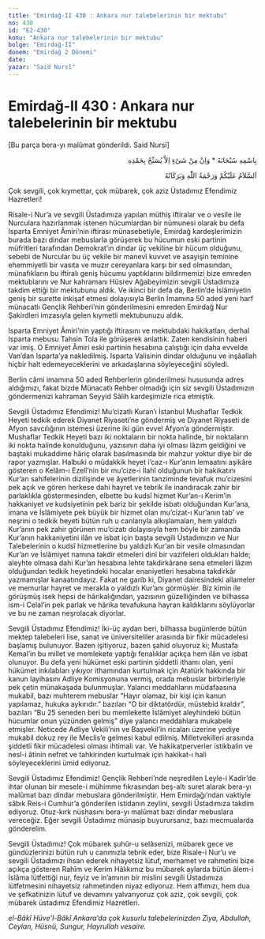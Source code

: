```yaml
---
title: "Emirdağ-II 430 : Ankara nur talebelerinin bir mektubu"
no: 430
id: "E2-430"
konu: "Ankara nur talebelerinin bir mektubu"
bolge: "Emirdağ-II"
donem: "Emirdağ 2 Dönemi"
date: 
yazar: "Said Nursî"
---
```


# Emirdağ-II 430 : Ankara nur talebelerinin bir mektubu

<p class="takdim">[Bu parça bera-yı malûmat gönderildi. Said Nursî]</p>

<p class="arabic" dir="rtl" title="Meal: “Subhân Allah’ın adıyla” * “Hiçbir şey yoktur ki O'nu hamd ile tesbih etmesin” [İsrâ 17:44]">بِاسْمِهِ سُبْحَانَهُ * وَاِنْ مِنْ شَىْءٍ اِلاَّ يُسَبِّحُ بِحَمْدِهِ</p>

<p class="arabic" dir="rtl" title="Meal: “Allah’ın selâmı, rahmeti ve bereketleri, üzerinize olsun.”">اَلسَّلاَمُ عَلَيْكُمْ وَرَحْمَةُ اللّٰهِ وَبَرَكَاتُهُ</p>

Çok sevgili, çok kıymettar, çok mübarek, çok aziz Üstadımız Efendimiz Hazretleri!

Risale-i Nur’a ve sevgili Üstadımıza yapılan müthiş iftiralar ve o vesile ile Nurculara hazırlanmak istenen hücumlardan bir nümunesi olarak bu defa Isparta Emniyet Âmiri’nin iftirası münasebetiyle, Emirdağ kardeşlerimizin burada bazı dindar mebuslarla görüşerek bu hücumun eski partinin müfritleri tarafından Demokrat’ın dindar üç vekiline bir hücum olduğunu, sebebi de Nurcular bu üç vekile bir manevî kuvvet ve asayişin teminine ehemmiyetli bir vasıta ve muzır cereyanlara karşı bir sed olmasından, münafıkların bu iftiralı geniş hücumu yaptıklarını bildirmemizi bize emreden mektublarını ve Nur kahramanı Hüsrev Ağabeyimizin sevgili Üstadımıza takdim ettiği bir mektubunu aldık. Ve ikinci bir defa da, Berlin’de İslâmiyetin geniş bir surette inkişaf etmesi dolayısıyla Berlin İmamına 50 aded yeni harf münacatlı Gençlik Rehberi’nin gönderilmesini emreden Emirdağ Nur Şakirdleri imzasıyla gelen kıymetli mektubunuzu aldık.

Isparta Emniyet Âmiri’nin yaptığı iftirasını ve mektubdaki hakikatları, derhal Isparta mebusu Tahsin Tola ile görüşerek anlattık. Zaten kendisinin haberi var imiş. O Emniyet Âmiri eski partinin hesabına çalıştığı için daha evvelde Van’dan Isparta’ya nakledilmiş. Isparta Valisinin dindar olduğunu ve inşâallah hiçbir halt edemeyeceklerini ve arkadaşlarına söyleyeceğini söyledi.

Berlin câmi imamına 50 aded Rehberlerin gönderilmesi hususunda adres aldığımızı, fakat bizde Münacatlı Rehber olmadığı için siz sevgili Üstadımızın göndermenizi kahraman Seyyid Sâlih kardeşimizle rica etmiştik.

Sevgili Üstadımız Efendimiz! Mu’cizatlı Kuran’ı İstanbul Mushaflar Tedkik Heyeti tedkik ederek Diyanet Riyaseti’ne göndermiş ve Diyanet Riyaseti de Afyon savcılığının istemesi üzerine iki gün evvel Afyon’a göndermiştir. Mushaflar Tedkik Heyeti bazı iki noktaların bir nokta halinde, bir noktaların iki nokta halinde konulduğunu, yazısının daha iyi olması lâzım geldiğini ve baştaki mukaddime hâriç olarak basılmasında bir mahzur yoktur diye bir de rapor yazmışlar. Halbuki o müdakkik heyet i’caz-ı Kur’anın lemaatını aşikâre gösteren o Kelâm-ı Ezelî’nin bir mu’cize-i İlahî olduğunun bir hakikatını Kur’an sahifelerinin dizilişinde ve âyetlerinin tanziminde tevafuk mu’cizesini pek açık ve gören herkese dahi hayret ve tebrik ile inandıracak zahir bir parlaklıkla göstermesinden, elbette bu kudsî hizmet Kur’an-ı Kerim’in hakkaniyet ve kudsiyetinin pek bariz bir şekilde isbatı olduğundan Kur’ana, imana ve İslâmiyete pek büyük bir hizmet olan mu’cizat-ı Kur’anın tab’ ve neşrini o tedkik heyeti bütün ruh u canlarıyla alkışlamaları, hem yaldızlı Kur’anın pek zahir görünen mu’cizatı dolayısıyla hem böyle bir zamanda Kur’anın hakkaniyetini ilân ve isbat için başta sevgili Üstadımızın ve Nur Talebelerinin o kudsî hizmetlerine bu yaldızlı Kur’an bir vesile olmasından Kur’an ve İslâmiyet namına takdir etmeleri dinî bir vazifeleri oldukları halde; aleyhte olmasa dahi Kur’an hesabına lehte takdirkârane sena etmeleri lâzım olduğundan tedkik heyetindeki hocalar enaniyetleri hesabına takdirkâr yazmamışlar kanaatındayız. Fakat ne garib ki, Diyanet dairesindeki allameler ve memurlar hayret ve merakla o yaldızlı Kur’anı görmüşler. Biz kimin ile görüşmüş isek hepsi de hârikalığından, yazısının güzelliğinden ve bilhassa ism-i Celal’in pek parlak ve hârika tevafukuna hayran kaldıklarını söylüyorlar ve bu ne zaman neşrolacak diyorlar.

Sevgili Üstadımız Efendimiz! İki-üç aydan beri, bilhassa bugünlerde bütün mektep talebeleri lise, sanat ve üniversiteliler arasında bir fikir mücadelesi başlamış bulunuyor. Bazen işitiyoruz, bazen şahid oluyoruz ki; Mustafa Kemal’in bu millet ve memlekete yaptığı fenalıklar açıkça hem ilân ve isbat olunuyor. Bu defa yeni hükümet eski partinin şiddetli ithamı olan, yeni hükümet inkılabları yıkıyor ithamından kurtulmak için Atatürk hakkında bir kanun layihasını Adliye Komisyonuna vermiş, orada mebuslar birbirleriyle pek çetin münakaşada bulunmuşlar. Yalancı meddahların müdafaasına mukabil, bazı muhterem mebuslar “Hayır olamaz, bir kişi için kanun yapılamaz, hukuka aykırıdır.” bazıları “O bir diktatördür, müstebid kraldır”, bazıları “Bu 25 seneden beri bu memlekette İslâmiyet aleyhindeki bütün hücumlar onun yüzünden gelmiş” diye yalancı meddahlara mukabele etmişler. Neticede Adliye Vekili’nin ve Başvekil’in ricaları üzerine yediye mukabil dokuz rey ile Meclis’e gelmesi kabul edilmiş. Milletvekilleri arasında şiddetli fikir mücadelesi olması ihtimali var. Ve hakikatperverler istikbalin ve nesl-i âtinin nefret ve tahkirinden kurtulmak için hakikat-ı hali söyleyeceklerini ümid ediyoruz.

Sevgili Üstadımız Efendimiz! Gençlik Rehberi’nde neşredilen Leyle-i Kadir’de ihtar olunan bir mesele-i mühimme fıkrasından beş-altı suret alarak bera-yı malûmat bazı dindar mebuslara gönderilmiştir. Hem Emirdağı’ndan vaktiyle sâbık Reis-i Cumhur’a gönderilen istidanın zeylini, sevgili Üstadımıza takdim ediyoruz. Otuz-kırk nüshasını bera-yı malûmat bazı dindar mebuslara vereceğiz. Eğer sevgili Üstadımız münasip buyurursanız, bazı mecmualarda gönderelim.

Sevgili Üstadımız! Çok mübarek şuhûr-u selâsenizi, mübarek gece ve gündüzlerinizi bütün ruh u canımızla tebrik eder, bize Risale-i Nur’u ve sevgili Üstadımızı ihsan ederek nihayetsiz lütuf, merhamet ve rahmetini bize açıkça gösteren Rahîm ve Kerim Hâlıkımız bu mübarek aylarda bütün âlem-i İslâma lütfettiği nur, feyiz ve in’amının bir mislini sevgili Üstadımıza lütfetmesini nihayetsiz rahmetinden niyaz ediyoruz. Hem affımızı, hem dua ve şefkatinizin lütuf ve devamını yalvarıyoruz çok aziz, çok sevgili, çok mübarek üstadımız Efendimiz Hazretleri.

*el-Bâkî Hüve’l-Bâkî*
*Ankara’da çok kusurlu talebelerinizden*
*Ziya, Abdullah, Ceylan, Hüsnü, Sungur, Hayrullah vesaire.*
